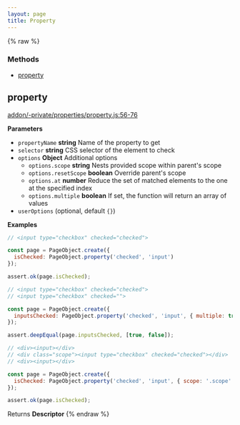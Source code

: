 ```yaml
---
layout: page
title: Property
---
```


{% raw %}
### Methods

- [property](#property)

## property

[addon/-private/properties/property.js:56-76](https://github.com/AltSchool/ember-cli-page-object/blob/217d647ec34ad8b1686d824d16a2253fbcd5e22b/addon/-private/properties/property.js#L56-L76 "Source code on GitHub")

**Parameters**

-   `propertyName` **string** Name of the property to get
-   `selector` **string** CSS selector of the element to check
-   `options` **Object** Additional options
    -   `options.scope` **string** Nests provided scope within parent's scope
    -   `options.resetScope` **boolean** Override parent's scope
    -   `options.at` **number** Reduce the set of matched elements to the one at the specified index
    -   `options.multiple` **boolean** If set, the function will return an array of values
-   `userOptions`   (optional, default `{}`)

**Examples**

```javascript
// <input type="checkbox" checked="checked">

const page = PageObject.create({
  isChecked: PageObject.property('checked', 'input')
});

assert.ok(page.isChecked);
```

```javascript
// <input type="checkbox" checked="checked">
// <input type="checkbox" checked="">

const page = PageObject.create({
  inputsChecked: PageObject.property('checked', 'input', { multiple: true })
});

assert.deepEqual(page.inputsChecked, [true, false]);
```

```javascript
// <div><input></div>
// <div class="scope"><input type="checkbox" checked="checked"></div>
// <div><input></div>

const page = PageObject.create({
  isChecked: PageObject.property('checked', 'input', { scope: '.scope' })
});

assert.ok(page.isChecked);
```

Returns **Descriptor** 
{% endraw %}